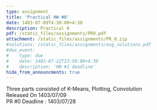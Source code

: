```yaml
---
type: assignment
title: 'Practical HW #0'
date: 1403-07-09T4:30:00+4:30
description: Practical 0
pdf: /static_files/assignments/PR0.pdf
attachment: /static_files/assignments/PR_0.zip
#solutions: /static_files/assignments/asg_solutions.pdf
#due_event: 
#    type: due
#    date: 1403-07-22T23:59:00+4:30
#    description: 'HW #1 deadline'
hide_from_announcments: true
---
```

Three parts consisted of K-Means, Plotting, Convolution<br>
Released On 1403/07/09<br>
PR #0 Deadline : 1403/07/28

